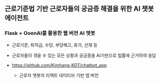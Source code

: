 ## 근로기준법 기반 근로자들의 궁금증 해결을 위한 AI 챗봇 에이전트

### Flask + OoenAI를 활용한 웹 버전 AI 챗봇

- 근로기준, 퇴직금, 수당, 부당해고, 휴가, 산재 등
- 근로자들이 겪을 수 있는 모든 상황과 궁금증을 AI기반으로 법률에 근거하여 응답

- https://github.com/Kimhang-KDT/chatbot_app
  - 근로자 챗봇의 리액트 네이티브 기반 앱 버전
